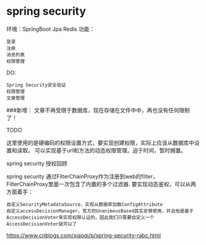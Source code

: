 # spring security

环境：SpringBoot Jpa Redis
功能：

    登录
    注册
    消息列表
	权限管理


DO:

    Spring Security安全验证
	权限管理
	文章管理
	
###新增： 文章不再受限于数据库，现在存储在文件中中，再也没有任何限制了！

TODO

这里使用的是硬编码的权限设置方式，要实现创建权限，实际上应该从数据库中设置和读取。
可以实现基于url和方法的动态权限管理。迫于时间，暂时搁置。

spring security 授权回顾

spring security 通过FilterChainProxy作为注册到web的filter，FilterChainProxy里面一次包含了内置的多个过滤器.
要实现动态鉴权，可以从两方面着手：

    自定义SecurityMetadataSource，实现从数据库加载ConfigAttribute
    自定义accessDecisionManager，官方的UnanimousBased其实足够使用，并且他是基于AccessDecisionVoter来实现权限认证的，因此我们只需要自定义一个AccessDecisionVoter就可以了

https://www.cnblogs.com/xiaoqi/p/spring-security-rabc.html

